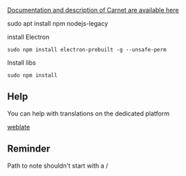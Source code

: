 

<a href="https://framagit.org/PhieF/CarnetDocumentation">Documentation and description of Carnet are available here</a>


sudo apt install npm nodejs-legacy

install Electron

```
sudo npm install electron-prebuilt -g --unsafe-perm
```

Install libs

```
sudo npm install
```


## Help

You can help with translations on the dedicated platform

[weblate](https://weblate.lostpod.me)



## Reminder

Path to note shouldn't start with a /